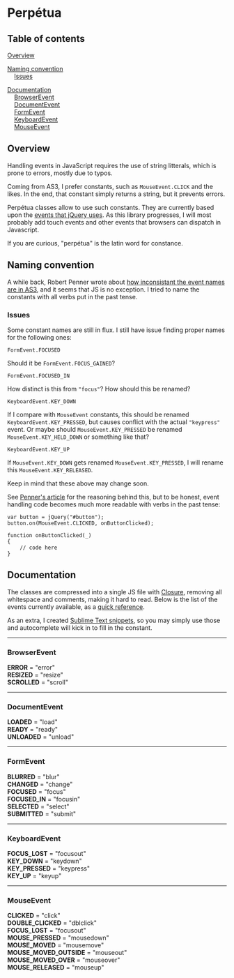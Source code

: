 # Perpétua

## Table of contents

[Overview](https://github.com/jansensan/perpetuajs#overview)  

[Naming convention](https://github.com/jansensan/perpetuajs#naming-convention)  
&nbsp;&nbsp;&nbsp;&nbsp;[Issues](https://github.com/jansensan/perpetuajs#issues)  

[Documentation](https://github.com/jansensan/perpetuajs#documentation)  
&nbsp;&nbsp;&nbsp;&nbsp;[BrowserEvent](https://github.com/jansensan/perpetuajs#browserevent)  
&nbsp;&nbsp;&nbsp;&nbsp;[DocumentEvent](https://github.com/jansensan/perpetuajs#documentevent)  
&nbsp;&nbsp;&nbsp;&nbsp;[FormEvent](https://github.com/jansensan/perpetuajs#formevent)  
&nbsp;&nbsp;&nbsp;&nbsp;[KeyboardEvent](https://github.com/jansensan/perpetuajs#keyboardevent)  
&nbsp;&nbsp;&nbsp;&nbsp;[MouseEvent](https://github.com/jansensan/perpetuajs#mouseevent)  

## Overview

Handling events in JavaScript requires the use of string litterals, which is prone to errors, mostly due to typos.

Coming from AS3, I prefer constants, such as `MouseEvent.CLICK` and the likes. In the end, that constant simply returns a string, but it prevents errors.

Perpétua classes allow to use such constants. They are currently based upon the [events that jQuery uses](http://api.jquery.com/category/events/). As this library progresses, I will most probably add touch events and other events that browsers can dispatch in Javascript. 

If you are curious, "perpétua" is the latin word for constance.


## Naming convention

A while back, Robert Penner wrote about [how inconsistant the event names are in AS3](http://flashblog.robertpenner.com/2009/08/my-critique-of-as3-events-part-1.html), and it seems that JS is no exception. I tried to name the constants with all verbs put in the past tense.

### Issues

Some constant names are still in flux. I still have issue finding proper names for the following ones:  

	FormEvent.FOCUSED  
Should it be `FormEvent.FOCUS_GAINED`?

	FormEvent.FOCUSED_IN

How distinct is this from `"focus"`? How should this be renamed?

	KeyboardEvent.KEY_DOWN

If I compare with `MouseEvent` constants, this should be renamed `KeyboardEvent.KEY_PRESSED`, but causes conflict with the actual `"keypress"` event. Or maybe should `MouseEvent.KEY_PRESSED` be renamed `MouseEvent.KEY_HELD_DOWN` or something like that?

	KeyboardEvent.KEY_UP

If `MouseEvent.KEY_DOWN` gets renamed `MouseEvent.KEY_PRESSED`, I will rename this `MouseEvent.KEY_RELEASED`.

Keep in mind that these above may change soon.

See [Penner's article](http://flashblog.robertpenner.com/2009/08/my-critique-of-as3-events-part-1.html) for the reasoning behind this, but to be honest, event handling code becomes much more readable with verbs in the past tense:

	var button = jQuery("#button");
	button.on(MouseEvent.CLICKED, onButtonClicked);
	
	function onButtonClicked(_)
	{
		// code here
	}


## Documentation

The classes are compressed into a single JS file with [Closure](http://closure-compiler.appspot.com/), removing all whitespace and comments, making it hard to read. Below is the list of the events currently available, as a [quick reference](https://github.com/jansensan/perpetuajs#documentatio).

As an extra, I created [Sublime Text snippets](https://github.com/jansensan/perpetua/tree/master/extras/perpetua-sublime-snippets), so you may simply use those and autocomplete will kick in to fill in the constant.


---
### BrowserEvent

**ERROR** = "error"  
**RESIZED** = "resize"  
**SCROLLED** = "scroll"


---
### DocumentEvent

**LOADED** = "load"  
**READY** = "ready"  
**UNLOADED** = "unload"  


---
### FormEvent

**BLURRED** = "blur"  
**CHANGED** = "change"  
**FOCUSED** = "focus"  
**FOCUSED_IN** = "focusin"  
**SELECTED** = "select"  
**SUBMITTED** = "submit"  


---
### KeyboardEvent

**FOCUS_LOST** = "focusout"  
**KEY_DOWN** = "keydown"  
**KEY_PRESSED** = "keypress"  
**KEY_UP** = "keyup"  


---
### MouseEvent

**CLICKED** = "click"  
**DOUBLE_CLICKED** = "dblclick"  
**FOCUS_LOST** = "focusout"  
**MOUSE_PRESSED** = "mousedown"  
**MOUSE_MOVED** = "mousemove"  
**MOUSE_MOVED_OUTSIDE** = "mouseout"  
**MOUSE_MOVED_OVER** = "mouseover"  
**MOUSE_RELEASED** = "mouseup"  